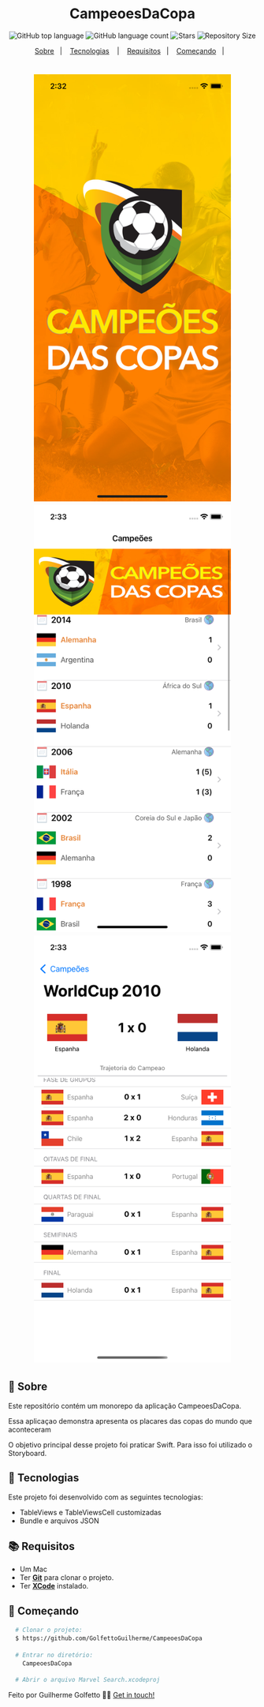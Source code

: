 <h1 align="center">CampeoesDaCopa</h1>

<p align="center">
  <img alt="GitHub top language" src="https://img.shields.io/github/languages/top/GolfettoGuilherme/CampeoesDaCopa">
  <img alt="GitHub language count" src="https://img.shields.io/github/languages/count/GolfettoGuilherme/CampeoesDaCopa">
  <img alt="Stars" src="https://img.shields.io/github/stars/GolfettoGuilherme/CampeoesDaCopa">
  <img alt="Repository Size" src="https://img.shields.io/github/repo-size/GolfettoGuilherme/CampeoesDaCopa">
</p>

<p align="center">
  <a href="#page_with_curl-sobre">Sobre</a>&nbsp;&nbsp;&nbsp;|&nbsp;&nbsp;&nbsp;
  <a href="#hammer-iniciando-mobile">Tecnologias</a>
  &nbsp;&nbsp;&nbsp;|&nbsp;&nbsp;&nbsp;
  <a href="#books-requisitos">Requisitos</a>&nbsp;&nbsp;&nbsp;|&nbsp;&nbsp;&nbsp;
  <a href="#rocket-começando">Começando</a>&nbsp;&nbsp;&nbsp;|&nbsp;&nbsp;&nbsp;
</p>

<h1 align="center">
  <img alt="Splash" src="https://raw.githubusercontent.com/GolfettoGuilherme/CampeoesDaCopa/main/prints/1.png" width="400" />
  <img alt="Home" src="https://raw.githubusercontent.com/GolfettoGuilherme/CampeoesDaCopa/main/prints/2.png" width="400" />
  <img alt="Game" src="https://raw.githubusercontent.com/GolfettoGuilherme/CampeoesDaCopa/main/prints/3.png" width="400" />
</h1>

## :page_with_curl: Sobre
Este repositório contém um monorepo da aplicação CampeoesDaCopa.

Essa aplicaçao demonstra apresenta os placares das copas do mundo que aconteceram

O objetivo principal desse projeto foi praticar Swift. Para isso foi utilizado o Storyboard.

## :hammer: Tecnologias

Este projeto foi desenvolvido com as seguintes tecnologias:

- TableViews e TableViewsCell customizadas
- Bundle e arquivos JSON


## :books: Requisitos
- Um Mac
- Ter [**Git**](https://git-scm.com/) para clonar o projeto.
- Ter [**XCode**](https://developer.apple.com/xcode/) instalado.


## :rocket: Começando
``` bash
  # Clonar o projeto:
  $ https://github.com/GolfettoGuilherme/CampeoesDaCopa

  # Entrar no diretório:
    CampeoesDaCopa
  
  # Abrir o arquivo Marvel Search.xcodeproj
```



Feito por Guilherme Golfetto 👋🏻 [Get in touch!](https://github.com/GolfettoGuilherme)
